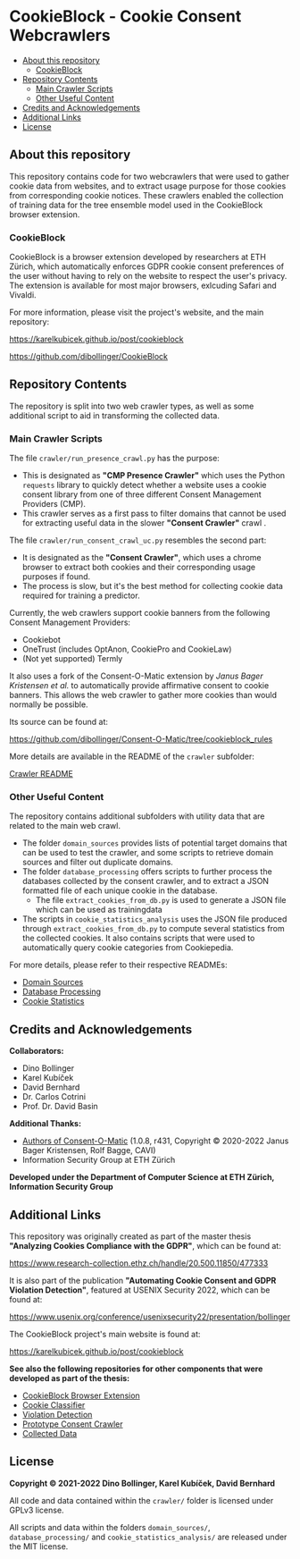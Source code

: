# CookieBlock - Cookie Consent Webcrawlers

* [About this repository](#about-this-repository)
  * [CookieBlock](#cookieblock)
* [Repository Contents](#repository-contents)
  * [Main Crawler Scripts](#main-crawler-scripts)
  * [Other Useful Content](#other-useful-content)
* [Credits and Acknowledgements](#credits-and-acknowledgements)
* [Additional Links](#additional-links)
* [License](#license)

## About this repository

This repository contains code for two webcrawlers that were used to gather cookie
data from websites, and to extract usage purpose for those cookies from corresponding
cookie notices.
These crawlers enabled the collection of training data for the
tree ensemble model used in the CookieBlock browser extension.

### CookieBlock

CookieBlock is a browser extension developed by researchers at ETH Zürich,
which automatically enforces GDPR cookie consent preferences of the user without
having to rely on the website to respect the user's privacy. The extension is
available for most major browsers, exlcuding Safari and Vivaldi.

For more information, please visit the project's website, and the main repository:

https://karelkubicek.github.io/post/cookieblock

https://github.com/dibollinger/CookieBlock

## Repository Contents

The repository is split into two web crawler types, as well as some additional script to aid in transforming the collected data.

### Main Crawler Scripts

The file `crawler/run_presence_crawl.py` has the purpose:
* This is designated as __"CMP Presence Crawler"__ which uses the Python `requests` library to quickly detect whether a website uses a cookie consent library from one of three different Consent Management Providers (CMP).
* This crawler serves as a first pass to filter domains that cannot be used for extracting useful data in the slower __"Consent Crawler"__ crawl .

The file `crawler/run_consent_crawl_uc.py` resembles the second part:
* It is designated as the __"Consent Crawler"__, which uses a chrome browser to extract both cookies and their corresponding usage purposes if found.
* The process is slow, but it's the best method for collecting cookie data required for training a predictor.

Currently, the web crawlers support cookie banners from the following Consent Management Providers:
* Cookiebot
* OneTrust (includes OptAnon, CookiePro and CookieLaw)
* (Not yet supported) Termly

It also uses a fork of the Consent-O-Matic extension by _Janus Bager Kristensen et al._ to automatically provide affirmative consent to cookie banners.
This allows the web crawler to gather more cookies than would normally be possible.

Its source can be found at:

https://github.com/dibollinger/Consent-O-Matic/tree/cookieblock_rules

More details are available in the README of the `crawler` subfolder:

[Crawler README](crawler/README.md)

### Other Useful Content

The repository contains additional subfolders with utility data that are related to the main web crawl.
* The folder `domain_sources` provides lists of potential target domains that can be used to
  test the crawler, and some scripts to retrieve domain sources and filter out duplicate domains.
* The folder `database_processing` offers scripts to further process the databases collected by the
  consent crawler, and to extract a JSON formatted file of each unique cookie in the database.
  * The file `extract_cookies_from_db.py` is used to generate a JSON file which can be used as trainingdata
* The scripts in `cookie_statistics_analysis` uses the JSON file produced through `extract_cookies_from_db.py` to compute several statistics from the collected cookies. It also contains scripts that were used to automatically query cookie categories from Cookiepedia.

For more details, please refer to their respective READMEs:
* [Domain Sources](domain_sources/README.md)
* [Database Processing](database_processing/README.md)
* [Cookie Statistics](cookie_statistics_analysis/README.md)

## Credits and Acknowledgements

__Collaborators:__
* Dino Bollinger
* Karel Kubíček
* David Bernhard
* Dr. Carlos Cotrini
* Prof. Dr. David Basin

__Additional Thanks:__
* [Authors of Consent-O-Matic](https://github.com/cavi-au/Consent-O-Matic) (1.0.8, r431, Copyright © 2020-2022 Janus Bager Kristensen, Rolf Bagge, CAVI)
* Information Security Group at ETH Zürich

__Developed under the Department of Computer Science at ETH Zürich, Information Security Group__

## Additional Links

This repository was originally created as part of the master thesis
__"Analyzing Cookies Compliance with the GDPR"__, which can be found at:

https://www.research-collection.ethz.ch/handle/20.500.11850/477333

It is also part of the publication __"Automating Cookie Consent and GDPR Violation Detection"__,
featured at USENIX Security 2022, which can be found at:

https://www.usenix.org/conference/usenixsecurity22/presentation/bollinger

The CookieBlock project's main website is found at:

https://karelkubicek.github.io/post/cookieblock

**See also the following repositories for other components that were developed as part of the thesis:**

* [CookieBlock Browser Extension](https://github.com/dibollinger/CookieBlock)
* [Cookie Classifier](https://github.com/dibollinger/CookieBlock-Consent-Classifier)
* [Violation Detection](https://github.com/dibollinger/CookieBlock-Other-Scripts)
* [Prototype Consent Crawler](https://github.com/dibollinger/CookieBlock-Crawler-Prototype)
* [Collected Data](https://doi.org/10.5281/zenodo.5838646)

## License

__Copyright © 2021-2022 Dino Bollinger, Karel Kubíček, David Bernhard__

All code and data contained within the `crawler/` folder is licensed under GPLv3 license.

All scripts and data within the folders `domain_sources/`, `database_processing/` and `cookie_statistics_analysis/` are released under the MIT license.
